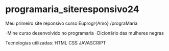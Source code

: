 # programaria_siteresponsivo24
Meu primeiro site reponsivo curso Euprogr{Amo} /prograMaria

-Mine curso desenvolvido no programaria
-Dicionário das mulheres negras

Tecnologias utilizadas:
HTML
CSS
JAVASCRIPT

